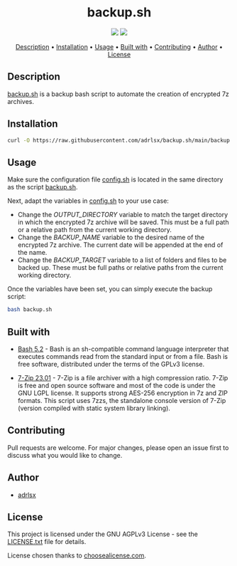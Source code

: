 <div align=center>
<h1>
    backup.sh
</h1>

<p>
    <a href="https://www.gnu.org/software/bash/"><img src="https://img.shields.io/badge/Language-Bash-green?logo=GNU%20Bash"></a>
    <a href="/LICENSE.txt"><img src="https://img.shields.io/badge/License-GNU_AGPLv3-blue?logo=GNU"></a>
</p>

<p>
    <a href="#description">Description</a> •
    <a href="#installation">Installation</a> •
    <a href="#usage">Usage</a> •
    <a href="#built-with">Built with</a> •
    <a href="#contributing">Contributing</a> •
    <a href="#author">Author</a> •
    <a href="#license">License</a>
</p>
</div>

## Description

[backup.sh](backup.sh) is a backup bash script to automate the creation of encrypted 7z archives.

## Installation

```sh
curl -O https://raw.githubusercontent.com/adrlsx/backup.sh/main/backup.sh
```

## Usage

Make sure the configuration file [config.sh](config.sh) is located in the same directory as the script [backup.sh](backup.sh).

Next, adapt the variables in [config.sh](config.sh) to your use case:

- Change the *OUTPUT_DIRECTORY* variable to match the target directory in which the encrypted 7z archive will be saved. This must be a full path or a relative path from the current working directory.
- Change the *BACKUP_NAME* variable to the desired name of the encrypted 7z archive. The current date will be appended at the end of the name.
- Change the *BACKUP_TARGET* variable to a list of folders and files to be backed up. These must be full paths or relative paths from the current working directory.

Once the variables have been set, you can simply execute the backup script:

```bash
bash backup.sh
```

## Built with

- [Bash 5.2](https://tiswww.case.edu/php/chet/bash/bashtop.html) - Bash is an sh-compatible command language interpreter that executes commands read from the standard input or from a file. Bash is free software, distributed under the terms of the GPLv3 license.

- [7-Zip 23.01](https://7-zip.org/) - 7-Zip is a file archiver with a high compression ratio. 7-Zip is free and open source software and most of the code is under the GNU LGPL license. It supports strong AES-256 encryption in 7z and ZIP formats. This script uses 7zzs, the standalone console version of 7-Zip (version compiled with static system library linking).

## Contributing

Pull requests are welcome. For major changes, please open an issue first to discuss what you would like to change.

## Author

- [adrlsx](https://github.com/adrlsx)

## License

This project is licensed under the GNU AGPLv3 License - see the [LICENSE.txt](LICENSE.txt) file for details.

License chosen thanks to [choosealicense.com](https://choosealicense.com/).
